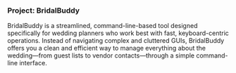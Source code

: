 ### Project: BridalBuddy

BridalBuddy is a streamlined, command-line-based tool designed specifically for wedding planners who work best with fast, keyboard-centric operations. Instead of navigating complex and cluttered GUIs, BridalBuddy offers you a clean and efficient way to manage everything about the wedding—from guest lists to vendor contacts—through a simple command-line interface.


